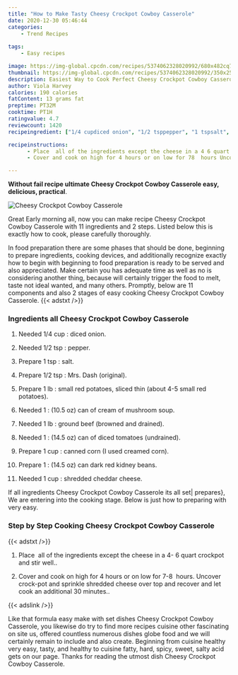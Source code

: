 ```yaml
---
title: "How to Make Tasty Cheesy Crockpot Cowboy Casserole"
date: 2020-12-30 05:46:44
categories:
    - Trend Recipes
    
tags:
    - Easy recipes

image: https://img-global.cpcdn.com/recipes/5374062328020992/680x482cq70/cheesy-crockpot-cowboy-casserole-recipe-main-photo.jpg
thumbnail: https://img-global.cpcdn.com/recipes/5374062328020992/350x250cq70/cheesy-crockpot-cowboy-casserole-recipe-main-photo.jpg
description: Easiest Way to Cook Perfect Cheesy Crockpot Cowboy Casserole with 11 ingredients and 2 stages of easy cooking.
author: Viola Harvey
calories: 190 calories
fatContent: 13 grams fat
preptime: PT32M
cooktime: PT1H
ratingvalue: 4.7
reviewcount: 1420
recipeingredient: ["1/4 cupdiced onion", "1/2 tsppepper", "1 tspsalt", "1/2 tspMrs Dash original", "1 lbsmall red potatoes sliced thin about 45 small red potatoes", "1105 oz can of cream of mushroom soup", "1 lbground beef browned and drained", "1145 oz can of diced tomatoes undrained", "1 cupcanned corn I used creamed corn", "1145 oz can dark red kidney beans", "1 cupshredded cheddar cheese"]

recipeinstructions: 
      - Place  all of the ingredients except the cheese in a 4 6 quart crockpot and stir well 
      - Cover and cook on high for 4 hours or on low for 78  hours Uncover crockpot and sprinkle shredded cheese over top and recover and let cook an additional 30 minutes

---
```




**Without fail recipe ultimate Cheesy Crockpot Cowboy Casserole easy, delicious, practical**. 


![Cheesy Crockpot Cowboy Casserole](https://img-global.cpcdn.com/recipes/5374062328020992/680x482cq70/cheesy-crockpot-cowboy-casserole-recipe-main-photo.jpg "Cheesy Crockpot Cowboy Casserole")




Great Early morning all, now you can make recipe Cheesy Crockpot Cowboy Casserole with 11 ingredients and 2 steps. Listed below this is exactly how to cook, please carefully thoroughly.

In food preparation there are some phases that should be done, beginning to prepare ingredients, cooking devices, and additionally recognize exactly how to begin with beginning to food preparation is ready to be served and also appreciated. Make certain you has adequate time as well as no is considering another thing, because will certainly trigger the food to melt, taste not ideal wanted, and many others. Promptly, below are 11 components and also 2 stages of easy cooking Cheesy Crockpot Cowboy Casserole.
{{< adstxt />}}

### Ingredients all Cheesy Crockpot Cowboy Casserole


1. Needed 1/4 cup : diced onion.

1. Needed 1/2 tsp : pepper.

1. Prepare 1 tsp : salt.

1. Prepare 1/2 tsp : Mrs. Dash (original).

1. Prepare 1 lb : small red potatoes, sliced thin (about 4-5 small red potatoes).

1. Needed 1 : (10.5 oz) can of cream of mushroom soup.

1. Needed 1 lb : ground beef (browned and drained).

1. Needed 1 : (14.5 oz) can of diced tomatoes (undrained).

1. Prepare 1 cup : canned corn (I used creamed corn).

1. Prepare 1 : (14.5 oz) can dark red kidney beans.

1. Needed 1 cup : shredded cheddar cheese.



If all ingredients Cheesy Crockpot Cowboy Casserole its all set| prepares}, We are entering into the cooking stage. Below is just how to preparing with very easy.

### Step by Step Cooking Cheesy Crockpot Cowboy Casserole

{{< adstxt />}}


1. Place  all of the ingredients except the cheese in a 4- 6 quart crockpot and stir well..



1. Cover and cook on high for 4 hours or on low for 7-8  hours. Uncover crock-pot and sprinkle shredded cheese over top and recover and let cook an additional 30 minutes..





{{< adslink />}}

Like that formula easy make with set dishes Cheesy Crockpot Cowboy Casserole, you likewise do try to find more recipes cuisine other fascinating on site us, offered countless numerous dishes globe food and we will certainly remain to include and also create. Beginning from cuisine healthy very easy, tasty, and healthy to cuisine fatty, hard, spicy, sweet, salty acid gets on our page. Thanks for reading the utmost dish Cheesy Crockpot Cowboy Casserole.
